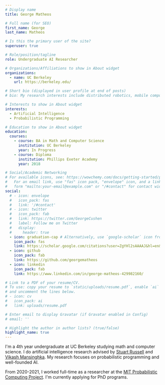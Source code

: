 ```yaml
---
# Display name
title: George Matheos

# Full name (for SEO)
first_name: George
last_name: Matheos

# Is this the primary user of the site?
superuser: true

# Role/position/tagline
role: Undergraduate AI Researcher

# Organizations/Affiliations to show in About widget
organizations:
  - name: UC Berkeley
    url: https://berkeley.edu/

# Short bio (displayed in user profile at end of posts)
# bio: My research interests include distributed robotics, mobile computing and programmable matter.

# Interests to show in About widget
interests:
  - Artificial Intelligence
  - Probabilistic Programming

# Education to show in About widget
education:
  courses:
    - course: BA in Math and Computer Science
      institution: UC Berkeley
      year: In Progress
    - course: Diploma
      institution: Phillips Exeter Academy
      year: 2018

# Social/Academic Networking
# For available icons, see: https://wowchemy.com/docs/getting-started/page-builder/#icons
#   For an email link, use "fas" icon pack, "envelope" icon, and a link in the
#   form "mailto:your-email@example.com" or "/#contact" for contact widget.
social:
  # - icon: envelope
  #   icon_pack: fas
  #   link: '/#contact'
  # - icon: twitter
  #   icon_pack: fab
  #   link: https://twitter.com/GeorgeCushen
  #   label: Follow me on Twitter
  #   display:
  #     header: true
  - icon: graduation-cap # Alternatively, use `google-scholar` icon from `ai` icon pack
    icon_pack: fas
    link: https://scholar.google.com/citations?user=ZgYHl2sAAAAJ&hl=en&oi=sra
  - icon: github
    icon_pack: fab
    link: https://github.com/georgematheos
  - icon: linkedin
    icon_pack: fab
    link: https://www.linkedin.com/in/george-matheos-429982160/

# Link to a PDF of your resume/CV.
# To use: copy your resume to `static/uploads/resume.pdf`, enable `ai` icons in `params.yaml`,
# and uncomment the lines below.
# - icon: cv
#   icon_pack: ai
#   link: uploads/resume.pdf

# Enter email to display Gravatar (if Gravatar enabled in Config)
# email: ''

# Highlight the author in author lists? (true/false)
highlight_name: true
---
```


I'm a 4th year undergraduate at UC Berkeley studying math and computer science.  I do artificial intelligence research advised by [Stuart Russell](https://people.eecs.berkeley.edu/~russell/) and [Vikash Mansinghka](http://probcomp.csail.mit.edu/principal-investigator/).  My research focuses on probabilistic programming and well-founded AI.

From 2020-2021, I worked full-time as a researcher at the [MIT Probabilistic Computing Project](http://probcomp.csail.mit.edu/).  I'm currently applying for PhD programs.



<!-- My current research focuses on developing new data-driven Monte Carlo algorithms for probabilistic inference in structured models of the world, and on understanding how the mammalian brain may implement algorithms like these.  I previously developed algorithms and a high-level probabilistic programming language that facilitate the implementation of custom inference algorithms for open-universe probabilistic programs. -->

<!-- {{< icon name="download" pack="fas" >}} Download my {{< staticref "uploads/demo_resume.pdf" "newtab" >}}resumé{{< /staticref >}}. -->
